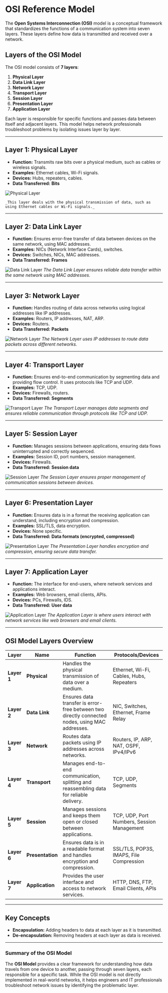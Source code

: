 # OSI Reference Model

The **Open Systems Interconnection (OSI)** model is a conceptual framework that standardizes the functions of a communication system into seven layers. These layers define how data is transmitted and received over a network.

## Layers of the OSI Model

The OSI model consists of **7 layers**:

1. **Physical Layer**
2. **Data Link Layer**
3. **Network Layer**
4. **Transport Layer**
5. **Session Layer**
6. **Presentation Layer**
7. **Application Layer**

Each layer is responsible for specific functions and passes data between itself and adjacent layers. This model helps network professionals troubleshoot problems by isolating issues layer by layer.

---

## Layer 1: Physical Layer

- **Function:** Transmits raw bits over a physical medium, such as cables or wireless signals.
- **Examples:** Ethernet cables, Wi-Fi signals.
- **Devices:** Hubs, repeaters, cables.
- **Data Transferred:** **Bits**


![Physical Layer](Photo/Physical.jpeg)
```
_This layer deals with the physical transmission of data, such as using Ethernet cables or Wi-Fi signals._
```
---

## Layer 2: Data Link Layer

- **Function:** Ensures error-free transfer of data between devices on the same network, using MAC addresses.
- **Examples:** NICs (Network Interface Cards), switches.
- **Devices:** Switches, NICs, MAC addresses.
- **Data Transferred:** **Frames**

![Data Link Layer](Photo/Data.jpeg)
_The Data Link Layer ensures reliable data transfer within the same network using MAC addresses._

---

## Layer 3: Network Layer

- **Function:** Handles routing of data across networks using logical addresses like IP addresses.
- **Examples:** Routers, IP addresses, NAT, ARP.
- **Devices:** Routers.
- **Data Transferred:** **Packets**

![Network Layer](Photo/Network.jpeg)
_The Network Layer uses IP addresses to route data packets across different networks._

---

## Layer 4: Transport Layer

- **Function:** Ensures end-to-end communication by segmenting data and providing flow control. It uses protocols like TCP and UDP.
- **Examples:** TCP, UDP.
- **Devices:** Firewalls, routers.
- **Data Transferred:** **Segments**

![Transport Layer](Photo/Transport.jpeg)
_The Transport Layer manages data segments and ensures reliable communication through protocols like TCP and UDP._

---

## Layer 5: Session Layer

- **Function:** Manages sessions between applications, ensuring data flows uninterrupted and correctly sequenced.
- **Examples:** Session ID, port numbers, session management.
- **Devices:** Firewalls.
- **Data Transferred:** **Session data**

![Session Layer](Photo/Session.jpeg)
_The Session Layer ensures proper management of communication sessions between devices._

---

## Layer 6: Presentation Layer

- **Function:** Ensures data is in a format the receiving application can understand, including encryption and compression.
- **Examples:** SSL/TLS, data encryption.
- **Devices:** None specific.
- **Data Transferred:** **Data formats (encrypted, compressed)**

![Presentation Layer](Photo/Presentation.jpeg)
_The Presentation Layer handles encryption and compression, ensuring secure data transfer._

---

## Layer 7: Application Layer

- **Function:** The interface for end-users, where network services and applications interact.
- **Examples:** Web browsers, email clients, APIs.
- **Devices:** PCs, Firewalls, IDS.
- **Data Transferred:** **User data**

![Application Layer](Photo/Application.jpeg)
_The Application Layer is where users interact with network services like web browsers and email clients._

---

## OSI Model Layers Overview

| **Layer** | **Name**            | **Function**                                                                                          | **Protocols/Devices**                                         |
|-----------|---------------------|------------------------------------------------------------------------------------------------------|--------------------------------------------------------------|
| **Layer 1** | **Physical**        | Handles the physical transmission of data over a medium.                                              | Ethernet, Wi-Fi, Cables, Hubs, Repeaters                      |
| **Layer 2** | **Data Link**       | Ensures data transfer is error-free between two directly connected nodes, using MAC addresses.       | NIC, Switches, Ethernet, Frame Relay                         |
| **Layer 3** | **Network**         | Routes data packets using IP addresses across networks.                                               | Routers, IP, ARP, NAT, OSPF, IPv4/IPv6                       |
| **Layer 4** | **Transport**       | Manages end-to-end communication, splitting and reassembling data for reliable delivery.             | TCP, UDP, Segments                                            |
| **Layer 5** | **Session**         | Manages sessions and keeps them open or closed between applications.                                 | TCP, UDP, Port Numbers, Session Management                    |
| **Layer 6** | **Presentation**    | Ensures data is in a readable format and handles encryption and compression.                          | SSL/TLS, POP3S, IMAPS, File Compression                       |
| **Layer 7** | **Application**     | Provides the user interface and access to network services.                                          | HTTP, DNS, FTP, Email Clients, APIs                           |

---

## Key Concepts

- **Encapsulation:** Adding headers to data at each layer as it is transmitted.
- **De-encapsulation:** Removing headers at each layer as data is received.

---

### **Summary of the OSI Model**

The **OSI Model** provides a clear framework for understanding how data travels from one device to another, passing through seven layers, each responsible for a specific task. While the OSI model is not directly implemented in real-world networks, it helps engineers and IT professionals troubleshoot network issues by identifying the problematic layer.


